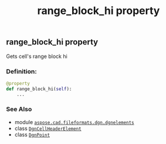 ﻿---
title: range_block_hi property
second_title: Aspose.CAD for Python via .NET API References
description: 
type: docs
weight: 130
url: /python-net/aspose.cad.fileformats.dgn.dgnelements/dgncellheaderelement/range_block_hi/
is_root: false
---

## range_block_hi property


Gets cell's range block hi
### Definition:
```python
@property
def range_block_hi(self):
    ...
```

### See Also
* module [`aspose.cad.fileformats.dgn.dgnelements`](../../)
* class [`DgnCellHeaderElement`](/cad/python-net/aspose.cad.fileformats.dgn.dgnelements/dgncellheaderelement)
* class [`DgnPoint`](/cad/python-net/aspose.cad.fileformats.dgn/dgnpoint)
